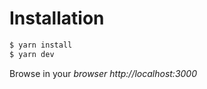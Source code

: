 # Installation

```bash
$ yarn install
$ yarn dev
```

Browse in your *browser http://localhost:3000*
